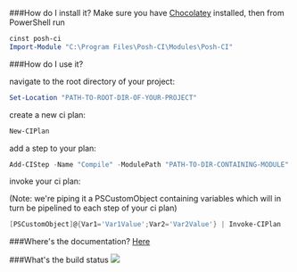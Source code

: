 ###How do I install it?
Make sure you have [Chocolatey](https://chocolatey.org) installed, then from PowerShell run
```POWERSHELL
cinst posh-ci
Import-Module "C:\Program Files\Posh-CI\Modules\Posh-CI"
```

###How do I use it?

navigate to the root directory of your project:
```POWERSHELL
Set-Location "PATH-TO-ROOT-DIR-OF-YOUR-PROJECT"
```
create a new ci plan:
```POWERSHELL
New-CIPlan
```
add a step to your plan:
```POWERSHELL
Add-CIStep -Name "Compile" -ModulePath "PATH-TO-DIR-CONTAINING-MODULE"
```
invoke your ci plan:

(Note: we're piping it a PSCustomObject containing variables which will in turn be pipelined to each step of your ci plan)
```POWERSHELL
[PSCustomObject]@{Var1='Var1Value';Var2='Var2Value'} | Invoke-CIPlan
```

###Where's the documentation?
[Here](Documentation/Index.md)

###What's the build status
![](https://ci.appveyor.com/api/projects/status/ay2uucfxymlgk2ni?svg=true)

